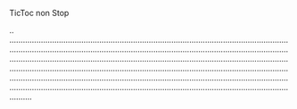 TicToc non Stop

..
..................................................................................................................................................................................................................................................................................................................................................................................................................................................................................................................................................................................................................................................................................................................................................................................